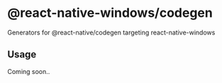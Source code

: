 # @react-native-windows/codegen

Generators for @react-native/codegen targeting react-native-windows

## Usage

Coming soon..

